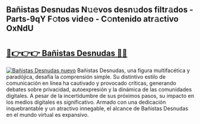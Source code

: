 ## Bañistas Desnudas N𝚞𝚎vos desn𝚞dos filtr𝚊dos - Parts-9qY F𝚘tos vid𝚎o - C𝚘ntenido atr𝚊ctivo OxNdU

# <h2><a href="http://mb8vpg.tromn.icu/?c=Ba%c3%b1istas+Desnudas">🔗👉👉👉 Bañistas Desnudas 🔗🔗</a></h2>

[![Bañistas Desnudas nuevo](https://i.imgur.com/pEAQMta.gif)](http://mb8vpg.tromn.icu/?c=Ba%c3%b1istas+Desnudas)
Bañistas Desnudas, una figura multifacética y paradójica, desafía la comprensión simple. Su distintivo estilo de comunicación en línea ha cautivado y provocado críticas, generando debates sobre privacidad, autoexpresión y la dinámica de las comunidades digitales. A pesar de la incertidumbre de sus próximos pasos, su impacto en los medios digitales es significativo. Armado con una dedicación inquebrantable y un atractivo innegable, el alcance de Bañistas Desnudas en el mundo virtual es expansivo.
